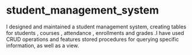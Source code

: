 # student_management_system  
I designed and maintained a student management system, creating tables for students , courses , attendance , enrollments and grades .I have used CRUD operations and features stored procedures for querying specific information, as well as a view.
